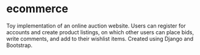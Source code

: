 # ecommerce

Toy implementation of an online auction website. Users can register for accounts and create product listings, on which other users can place bids, write comments, and add to their wishlist items. Created using Django and Bootstrap.
